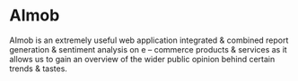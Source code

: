 # AImob
AImob is an extremely useful web application integrated &amp; combined report generation &amp; sentiment analysis on e – commerce products &amp; services as it allows us to gain an overview of the wider public opinion behind certain trends &amp; tastes. 
